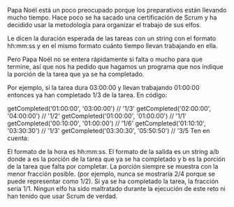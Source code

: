 Papa Noél está un poco preocupado porque los preparativos están llevando mucho tiempo. Hace poco se ha sacado una certificación de Scrum y ha decidido usar la metodología para
organizar el trabajo de sus elfos.

Le dicen la duración esperada de las tareas con un string con el formato hh:mm:ss y en el mismo formato cuánto tiempo llevan trabajando en ella.

Pero Papa Noél no se entera rápidamente si falta o mucho para que termine, así que nos ha pedido que hagamos un programa que nos indique la porción de la tarea que ya se ha
completado.

Por ejemplo, si la tarea dura 03:00:00 y llevan trabajando 01:00:00 entonces ya han completado 1/3 de la tarea. En código:

getCompleted('01:00:00', '03:00:00') // '1/3' getCompleted('02:00:00', '04:00:00') // '1/2' getCompleted('01:00:00', '01:00:00') // '1/1' getCompleted('00:10:00', '01:00:00') //
'1/6' getCompleted('01:10:10', '03:30:30') // '1/3' getCompleted('03:30:30', '05:50:50') // '3/5 Ten en cuenta:

El formato de la hora es hh:mm:ss. El formato de la salida es un string a/b donde a es la porción de la tarea que ya se ha completado y b es la porción de la tarea que falta por
completar. La porción siempre se muestra con la menor fracción posible. (por ejemplo, nunca se mostraría 2/4 porque se puede representar como 1/2). Si ya se ha completado la tarea,
la fracción sería 1/1. Ningun elfo ha sido maltratado durante la ejecución de este reto ni han tenido que usar Scrum de verdad.
